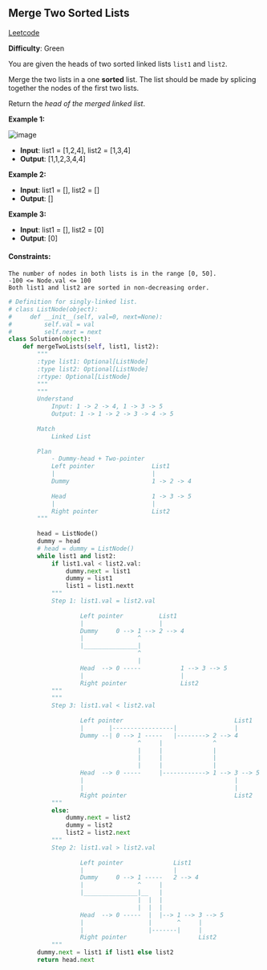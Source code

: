 ## Merge Two Sorted Lists

[Leetcode](https://leetcode.com/problems/merge-two-sorted-lists/)

**Difficulty**: Green

You are given the heads of two sorted linked lists ```list1``` and ```list2```.

Merge the two lists in a one __sorted__ list. The list should be made by splicing together the nodes of the first two lists.

Return the _head of the merged linked list_.

**Example 1:**

![image](https://assets.leetcode.com/uploads/2020/10/03/merge_ex1.jpg)

- **Input**: list1 = [1,2,4], list2 = [1,3,4]
- **Output**: [1,1,2,3,4,4]

**Example 2:**
- **Input**: list1 = [], list2 = []
- **Output**: []

**Example 3:**
- **Input**: list1 = [], list2 = [0]
- **Output**: [0]

#### Constraints:
```
The number of nodes in both lists is in the range [0, 50].
-100 <= Node.val <= 100
Both list1 and list2 are sorted in non-decreasing order.
```

```Python
# Definition for singly-linked list.
# class ListNode(object):
#     def __init__(self, val=0, next=None):
#         self.val = val
#         self.next = next
class Solution(object):
    def mergeTwoLists(self, list1, list2):
        """
        :type list1: Optional[ListNode]
        :type list2: Optional[ListNode]
        :rtype: Optional[ListNode]
        """
        """
        Understand
            Input: 1 -> 2 -> 4, 1 -> 3 -> 5
            Output: 1 -> 1 -> 2 -> 3 -> 4 -> 5
        
        Match
            Linked List
        
        Plan
            - Dummy-head + Two-pointer
            Left pointer                List1
            |                           |
            Dummy                       1 -> 2 -> 4
            
            Head                        1 -> 3 -> 5
            |                           |
            Right pointer               List2
        """
        
        head = ListNode()
        dummy = head
        # head = dummy = ListNode()
        while list1 and list2:
            if list1.val < list2.val:
                dummy.next = list1
                dummy = list1
                list1 = list1.nextt
            """
            Step 1: list1.val = list2.val
            
                    Left pointer          List1
                    |                     |
                    Dummy     0 --> 1 --> 2 --> 4
                    |               ^
                    |_______________|
                                    ^
                                    |
                    Head  --> 0 -----           1 --> 3 --> 5
                    |                           |
                    Right pointer               List2
            """
            """
            Step 3: list1.val < list2.val
            
                    Left pointer                               List1
                    |       |-----------------|                |
                    Dummy --| 0 --> 1 -----   |--------> 2 --> 4
                                    ^     |              ^
                                    |     |              |
                                    |     |              |
                                    |     |              |
                    Head  --> 0 -----     |------------> 1 --> 3 --> 5
                    |                                          |
                    |                                          |
                    Right pointer                              List2
            """            
            else:
                dummy.next = list2
                dummy = list2
                list2 = list2.next
            """
            Step 2: list1.val > list2.val
            
                    Left pointer              List1
                    |                         |
                    Dummy     0 --> 1 -----   2 --> 4
                    |               ^     |
                    |_______________|__   |
                                    |  |  |
                                    |  |  |
                    Head  --> 0 -----  |  |--> 1 --> 3 --> 5
                    |                  |       ^     |
                    |                  |-------|     |
                    Right pointer                    List2
            """
        dummy.next = list1 if list1 else list2
        return head.next
```
